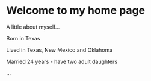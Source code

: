 # Welcome to my home page

A little about myself...

Born in Texas

Lived in Texas, New Mexico and Oklahoma

Married 24 years - have two adult daughters

...
